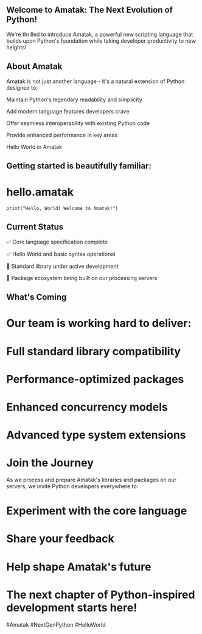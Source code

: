 ## Welcome to Amatak: The Next Evolution of Python!
We're thrilled to introduce Amatak, a powerful new scripting language that builds upon Python's foundation while taking developer productivity to new heights!

## About Amatak
Amatak is not just another language - it's a natural extension of Python designed to:

Maintain Python's legendary readability and simplicity

Add modern language features developers crave

Offer seamless interoperability with existing Python code

Provide enhanced performance in key areas

Hello World in Amatak
## Getting started is beautifully familiar:


# hello.amatak

`print("Hello, World! Welcome to Amatak!")`

## Current Status
✅ Core language specification complete

✅ Hello World and basic syntax operational

🚧 Standard library under active development

🚧 Package ecosystem being built on our processing servers

## What's Coming
# Our team is working hard to deliver:

# Full standard library compatibility

# Performance-optimized packages

# Enhanced concurrency models

# Advanced type system extensions

# Join the Journey
As we process and prepare Amatak's libraries and packages on our servers, we invite Python developers everywhere to:

# Experiment with the core language

# Share your feedback

# Help shape Amatak's future

# The next chapter of Python-inspired development starts here!

#Amatak #NextGenPython #HelloWorld

